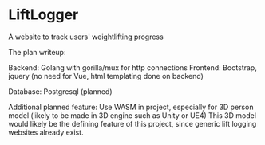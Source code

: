 # LiftLogger
A website to track users' weightlifting progress

The plan writeup:

Backend: Golang with gorilla/mux for http connections
Frontend: Bootstrap, jquery (no need for Vue, html templating done on backend)

Database: Postgresql (planned)

Additional planned feature: Use WASM in project, especially for 3D person model (likely to be made in 3D engine such as Unity or UE4)
This 3D model would likely be the defining feature of this project, since generic lift logging websites already exist.
